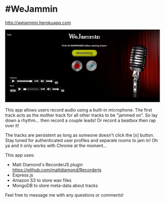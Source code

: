 #WeJammin
========

http://wejammin.herokuapp.com

![Alt text](data/wejammin.png)

This app allows users record audio using a built-in microphone.  The first track acts as the mother track for all other
tracks to be "jammed on".  So lay down a rhythm... then record a couple leads!  Or record a beatbox then rap over it!

The tracks are persistent as long as someone doesn't click the [x] button.  Stay tuned for authenticated user profiles
and separate rooms to jam in! Oh ya and it only works with Chrome at the moment...

This app uses:

 - Matt Diamond's RecorderJS plugin https://github.com/mattdiamond/Recorderjs
 - Express.js
 - Amazon S3 to store wav files
 - MongoDB to store meta-data about tracks
 
Feel free to message me with any questions or comments!
